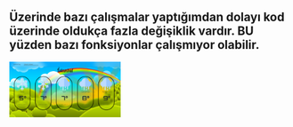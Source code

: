## Üzerinde bazı çalışmalar yaptığımdan dolayı kod üzerinde oldukça fazla değişiklik vardır. BU yüzden bazı fonksiyonlar çalışmıyor olabilir.


<img src="/WR.png" style="width: 200px; height: 100px"> 
